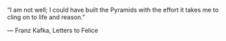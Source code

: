 
“I am not well; I could have built the Pyramids with the effort it takes me to cling on to life and reason.”

― Franz Kafka, Letters to Felice

